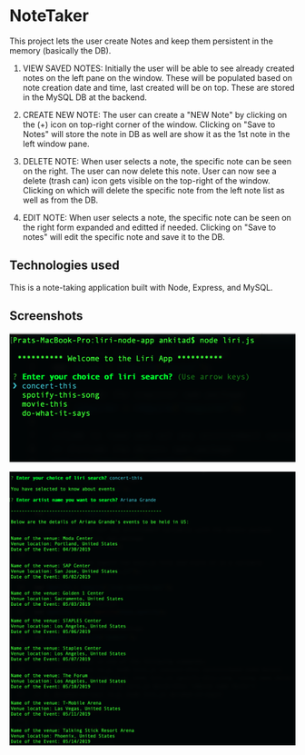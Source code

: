# NoteTaker

This project lets the user create Notes and keep them persistent in the memory (basically the DB).

1. VIEW SAVED NOTES:
Initially the user will be able to see already created notes on the left pane on the window. These will be populated based on note creation date and time, last created will be on top. These are stored in the MySQL DB at the backend.

2. CREATE NEW NOTE:
The user can create a "NEW Note" by clicking on the (+) icon on top-right corner of the window. Clicking on "Save to Notes" will store the note in DB as well are show it as the 1st note in the left window pane.


3. DELETE NOTE:
When user selects a note, the specific note can be seen on the right. The user can now delete this note. User can now see a delete (trash can) icon gets visible on the top-right of the window. Clicking on which will delete the specific note from the left note list as well as from the DB.

4. EDIT NOTE:
When user selects a note, the specific note can be seen on the right form expanded and editted if needed. Clicking on "Save to notes" will edit the specific note and save it to the DB.



## Technologies used

This is a note-taking application built with Node, Express, and MySQL.



## Screenshots
![alt text](https://github.com/ankitadhyani/liri-node-app/blob/master/snapshots/1_StartApp.png "Note Taker: Main Page")

![alt text](https://github.com/ankitadhyani/liri-node-app/blob/master/snapshots/2_Concert.png "Note Taker: Notes")
